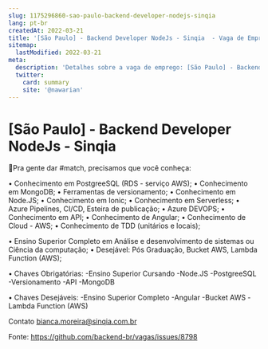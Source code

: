```yaml
---
slug: 1175296860-sao-paulo-backend-developer-nodejs-sinqia
lang: pt-br
createdAt: 2022-03-21
title: '[São Paulo] - Backend Developer NodeJs - Sinqia  - Vaga de Emprego'
sitemap:
  lastModified: 2022-03-21
meta:
  description: 'Detalhes sobre a vaga de emprego: [São Paulo] - Backend Developer NodeJs - Sinqia '
  twitter:
    card: summary
    site: '@nawarian'
---
```


# [São Paulo] - Backend Developer NodeJs - Sinqia 

🧾Pra gente dar #match, precisamos que você conheça:

• Conhecimento em PostgreeSQL (RDS - serviço AWS);
• Conhecimento em MongoDB;
• Ferramentas de versionamento;
• Conhecimento em Node.JS;
• Conhecimento em Ionic;
• Conhecimento em Serverless;
• Azure Pipelines, CI/CD, Esteira de publicação;
• Azure DEVOPS;
• Conhecimento em API;
• Conhecimento de Angular;
• Conhecimento de Cloud - AWS;
• Conhecimento de TDD (unitários e locais);

• Ensino Superior Completo em Análise e desenvolvimento de sistemas ou Ciência da computação;
• Desejável: Pós Graduação, Bucket AWS, Lambda Function (AWS);


• Chaves Obrigatórias:
-Ensino Superior Cursando
-Node.JS
-PostgreeSQL
-Versionamento
-API
-MongoDB

• Chaves Desejáveis:
-Ensino Superior Completo
-Angular
-Bucket AWS
-Lambda Function (AWS)

Contato bianca.moreira@sinqia.com.br

Fonte: https://github.com/backend-br/vagas/issues/8798